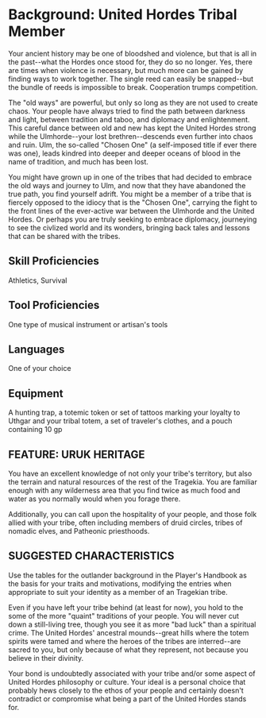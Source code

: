 # Background: United Hordes Tribal Member
Your ancient history may be one of bloodshed and violence, but that is all in the past--what the Hordes once stood for, they do so no longer. Yes, there are times when violence is necessary, but much more can be gained by finding ways to work together. The single reed can easily be snapped--but the bundle of reeds is impossible to break. Cooperation trumps competition.

The "old ways" are powerful, but only so long as they are not used to create chaos. Your people have always tried to find the path between darkness and light, between tradition and taboo, and diplomacy and enlightenment. This careful dance between old and new has kept the United Hordes strong while the Ulmhorde--your lost brethren--descends even further into chaos and ruin. Ulm, the so-called "Chosen One" (a self-imposed title if ever there was one), leads kindred into deeper and deeper oceans of blood in the name of tradition, and much has been lost.

You might have grown up in one of the tribes that had decided to embrace the old ways and journey to Ulm, and now that they have abandoned the true path, you find yourself adrift. You might be a member of a tribe that is fiercely opposed to the idiocy that is the "Chosen One", carrying the fight to the front lines of the ever-active war between the Ulmhorde and the United Hordes. Or perhaps you are truly seeking to embrace diplomacy, journeying to see the civlized world and its wonders, bringing back tales and lessons that can be shared with the tribes.

## Skill Proficiencies
Athletics, Survival

## Tool Proficiencies
One type of musical instrument or artisan's tools

## Languages
One of your choice

## Equipment
A hunting trap, a totemic token or set of tattoos marking your loyalty to Uthgar and your tribal totem, a set of traveler's clothes, and a pouch containing 10 gp

## FEATURE: URUK HERITAGE
You have an excellent knowledge of not only your tribe's territory, but also the terrain and natural resources of the rest of the Tragekia. You are familiar enough with any wilderness area that you find twice as much food and water as you normally would when you forage there.

Additionally, you can call upon the hospitality of your people, and those folk allied with your tribe, often including members of druid circles, tribes of nomadic elves, and Patheonic priesthoods.

## SUGGESTED CHARACTERISTICS
Use the tables for the outlander background in the Player's Handbook as the basis for your traits and motivations, modifying the entries when appropriate to suit your identity as a member of an Tragekian tribe.

Even if you have left your tribe behind (at least for now), you hold to the some of the more "quaint" traditions of your people. You will never cut down a still-living tree, though you see it as more "bad luck" than a spiritual crime. The United Hordes' ancestral mounds--great hills where the totem spirits were tamed and where the heroes of the tribes are interred--are sacred to you, but only because of what they represent, not because you believe in their divinity.

Your bond is undoubtedly associated with your tribe and/or some aspect of United Hordes philosophy or culture. Your ideal is a personal choice that probably hews closely to the ethos of your people and certainly doesn't contradict or compromise what being a part of the United Hordes stands for.
